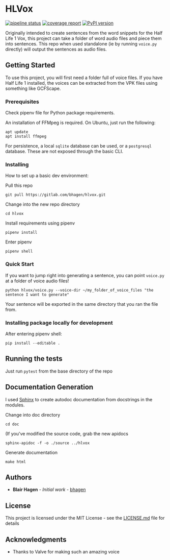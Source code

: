 # HLVox

[![pipeline status](https://gitlab.com/bhagen/hlvox/badges/master/pipeline.svg)](https://gitlab.com/bhagen/hlvox/commits/master)
[![coverage report](https://gitlab.com/bhagen/hlvox/badges/master/coverage.svg)](https://gitlab.com/bhagen/hlvox/commits/master)
[![PyPI version](https://badge.fury.io/py/hlvox.svg)](https://badge.fury.io/py/hlvox)

Originally intended to create sentences from the word snippets for the 
Half Life 1 Vox, this project can take a folder of word audio files and piece 
them into sentences.
This repo when used standalone (ie by running `voice.py` directly) will output
the sentences as audio files.

## Getting Started

To use this project, you will first need a folder full of voice files.
If you have Half Life 1 installed, the voices can be extracted from the VPK 
files using something like GCFScape.

### Prerequisites

Check pipenv file for Python package requirements.

An installation of FFMpeg is required. On Ubuntu, just run the following:

```
apt update
apt install ffmpeg
```

For persistence, a local `sqlite` database can be used, or a `postgresql` database. These are not exposed through the basic CLI.

### Installing

How to set up a basic dev environment:

Pull this repo

```
git pull https://gitlab.com/bhagen/hlvox.git
```

Change into the new repo directory

```
cd hlvox
```

Install requirements using pipenv
```
pipenv install 
```

Enter pipenv
```
pipenv shell
```

### Quick Start

If you want to jump right into generating a sentence, you can point `voice.py` 
at a folder of voice audio files!

```
python hlvox/voice.py --voice-dir ~/my_folder_of_voice_files "the sentence I want to generate"
```

Your sentence will be exported in the same directory
that you ran the file from.

### Installing package locally for development
After entering pipenv shell:
```
pip install --editable .
```

## Running the tests

Just run `pytest` from the base directory of the repo

## Documentation Generation

I used [Sphinx](http://www.sphinx-doc.org) to create autodoc documentation
from docstrings in the modules.

Change into doc directory
```
cd doc
```

(If you've modified the source code, grab the new apidocs
```
sphinx-apidoc -f -o ./source ../hlvox
```


Generate documentation
```
make html
```


## Authors

* **Blair Hagen** - *Initial work* - [bhagen](https://github.com/bhagen)


## License

This project is licensed under the MIT License - see the [LICENSE.md](LICENSE.md) file for details

## Acknowledgments

* Thanks to Valve for making such an amazing voice

